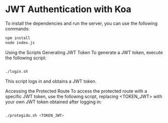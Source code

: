
# JWT Authentication with Koa


To install the dependencies and run the server, you can use the following commands:

```bash
npm install
node index.js
```
Using the Scripts
Generating JWT Token
To generate a JWT token, execute the following script:

```bash

./login.sh
```
This script logs in and obtains a JWT token.

Accessing the Protected Route
To access the protected route with a specific JWT token, use the following script, replacing <TOKEN_JWT> with your own JWT token obtained after logging in:

```bash

./protegido.sh <TOKEN_JWT>
```